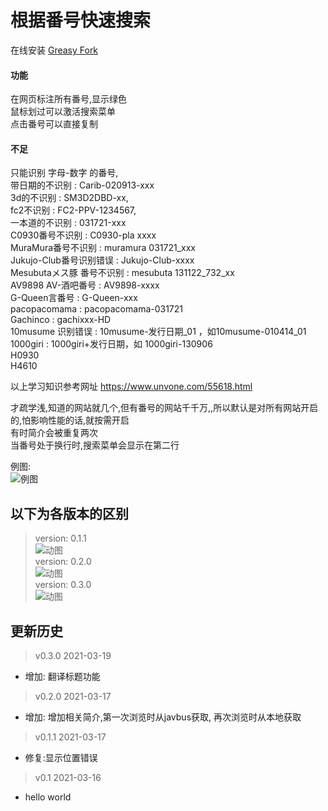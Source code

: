 # 根据番号快速搜索
在线安装 [Greasy Fork](https://greasyfork.org/zh-CN/scripts/423350)

#### 功能
在网页标注所有番号,显示绿色  
鼠标划过可以激活搜索菜单  
点击番号可以直接复制  

#### 不足
只能识别 字母-数字 的番号,  
带日期的不识别 : Carib-020913-xxx  
3d的不识别 : SM3D2DBD-xx,  
fc2不识别 : FC2-PPV-1234567,  
一本道的不识别 : 031721-xxx  
C0930番号不识别 : C0930-pla xxxx  
MuraMura番号不识别 : muramura 031721_xxx  
Jukujo-Club番号识别错误 : Jukujo-Club-xxxx  
Mesubutaメス豚 番号不识别 : mesubuta 131122_732_xx  
AV9898 AV-酒吧番号 : AV9898-xxxx  
G-Queen言番号 : G-Queen-xxx  
pacopacomama : pacopacomama-031721  
Gachinco : gachixxx-HD  
10musume 识别错误 : 10musume-发行日期_01 ，如10musume-010414_01  
1000giri : 1000giri+发行日期，如 1000giri-130906  
H0930  
H4610  

以上学习知识参考网址 https://www.unvone.com/55618.html

才疏学浅,知道的网站就几个,但有番号的网站千千万,,所以默认是对所有网站开启的,怕影响性能的话,就按需开启  
有时简介会被重复两次  
当番号处于换行时,搜索菜单会显示在第二行 

例图:  
![例图](https://github.com/qxinGitHub/searchAV/blob/main/img/searchav.png)
  
## 以下为各版本的区别  
 > version: 0.1.1  
![动图](https://github.com/qxinGitHub/searchAV/blob/main/img/searchav0.1.1.gif)  
 > version: 0.2.0  
![动图](https://github.com/qxinGitHub/searchAV/blob/main/img/searchav0.2.0.gif)  
 > version: 0.3.0  
![动图](https://github.com/qxinGitHub/searchAV/blob/main/img/searchav0.3.0.gif)  
  
## 更新历史
 > v0.3.0 2021-03-19
  - 增加: 翻译标题功能
 > v0.2.0 2021-03-17
  - 增加: 增加相关简介,第一次浏览时从javbus获取, 再次浏览时从本地获取
 > v0.1.1 2021-03-17
  - 修复:显示位置错误
 > v0.1 2021-03-16
  - hello world 
